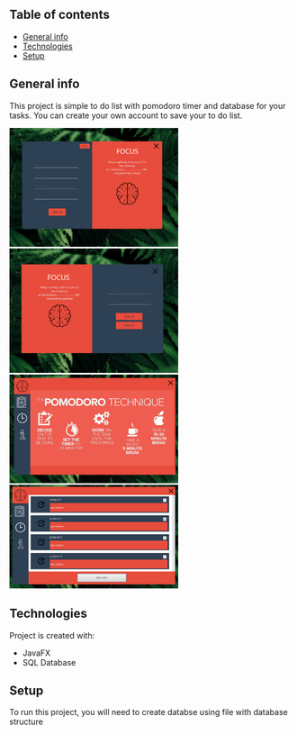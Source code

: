 ## Table of contents
* [General info](#general-info)
* [Technologies](#technologies)
* [Setup](#setup)

## General info
This project is simple to do list with pomodoro timer and database for your tasks. You can create your own account to save your to do list.
	

<img src="images/signUP_screen.PNG" width=300 > 
<img src="images/Przechwytywanie.PNG" width=300 > 
<img src="images/mainScreen.PNG" width=300 > 
<img src="images/toDoList.PNG" width=300 > 

## Technologies
Project is created with:
* JavaFX
* SQL Database

	
## Setup
To run this project, you will need to create databse using file with database structure


